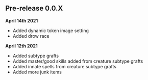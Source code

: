 ## Pre-release 0.0.X
**April 14th 2021**
- Added dynamic token image setting
- Added drow race

**April 12th 2021**
- Added subtype grafts
- Added master/good skills added from creature subtype grafts
- Added innate spells from creature subtype grafts
- Added more junk items